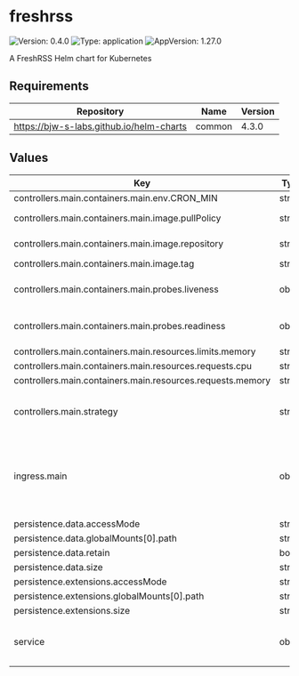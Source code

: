 # freshrss

![Version: 0.4.0](https://img.shields.io/badge/Version-0.4.0-informational?style=flat-square) ![Type: application](https://img.shields.io/badge/Type-application-informational?style=flat-square) ![AppVersion: 1.27.0](https://img.shields.io/badge/AppVersion-1.27.0-informational?style=flat-square)

A FreshRSS Helm chart for Kubernetes

## Requirements

| Repository | Name | Version |
|------------|------|---------|
| https://bjw-s-labs.github.io/helm-charts | common | 4.3.0 |

## Values

| Key | Type | Default | Description |
|-----|------|---------|-------------|
| controllers.main.containers.main.env.CRON_MIN | string | `"*/20"` |  |
| controllers.main.containers.main.image.pullPolicy | string | `"IfNotPresent"` | image pull policy |
| controllers.main.containers.main.image.repository | string | `"freshrss/freshrss"` | image repository |
| controllers.main.containers.main.image.tag | string | `"1.27.0"` | image tag |
| controllers.main.containers.main.probes.liveness | object | `{"path":"/i/","type":"HTTP"}` | Configures liveness probe |
| controllers.main.containers.main.probes.readiness | object | `{"path":"/i/","type":"HTTP"}` | Configures readiness probe |
| controllers.main.containers.main.resources.limits.memory | string | `"256Mi"` |  |
| controllers.main.containers.main.resources.requests.cpu | string | `"10m"` |  |
| controllers.main.containers.main.resources.requests.memory | string | `"64Mi"` |  |
| controllers.main.strategy | string | `"Recreate"` | Set the controller upgrade strategy |
| ingress.main | object | See [values.yaml](./values.yaml) | Enable and configure ingress settings for the chart under this key. |
| persistence.data.accessMode | string | `"ReadWriteOnce"` |  |
| persistence.data.globalMounts[0].path | string | `"/var/www/FreshRSS/data"` |  |
| persistence.data.retain | bool | `true` |  |
| persistence.data.size | string | `"500Mi"` |  |
| persistence.extensions.accessMode | string | `"ReadWriteOnce"` |  |
| persistence.extensions.globalMounts[0].path | string | `"/var/www/FreshRSS/extensions"` |  |
| persistence.extensions.size | string | `"500Mi"` |  |
| service | object | See [values.yaml](./values.yaml) | Configures service settings for the chart. |

